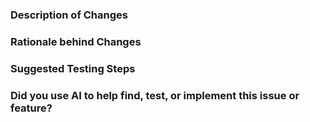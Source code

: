 ### Description of Changes
<!-- A description or overview on what was changed in the PR -->

### Rationale behind Changes
<!-- Why were these changes made?  What problem does it solve? -->

### Suggested Testing Steps
<!-- If applicable, including examples you've already tested with / recommendations for how to test further is very helpful! -->

### Did you use AI to help find, test, or implement this issue or feature?
<!-- Answer yes or no. If you answer yes, please provide a brief explanation how you did use ai. -->
